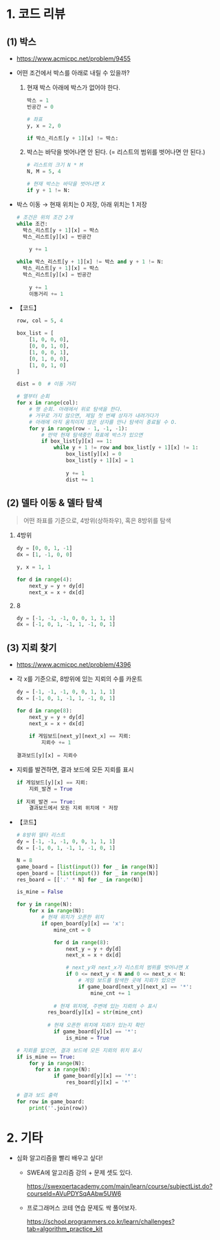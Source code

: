 # 1. 코드 리뷰

## (1) 박스

- https://www.acmicpc.net/problem/9455

- 어떤 조건에서 박스를 아래로 내릴 수 있을까?

  1. 현재 박스 아래에 박스가 없어야 한다.

     ```python
     박스 = 1
     빈공간 = 0
     
     # 좌표
     y, x = 2, 0
     
     if 박스_리스트[y + 1][x] != 박스:
     ```

  2. 박스는 바닥을 벗어나면 안 된다. (= 리스트의 범위를 벗어나면 안 된다.)

     ```python
     # 리스트의 크기 N * M
     N, M = 5, 4
     
     # 현재 박스는 바닥을 벗어나면 X
     if y + 1 != N:
     ```

- 박스 이동 → 현재 위치는 0 저장, 아래 위치는 1 저장

  ```python
  # 조건은 위의 조건 2개
  while 조건:
  	박스_리스트[y + 1][x] = 박스
  	박스_리스트[y][x] = 빈공간
      
      y += 1
  ```

  ```python
  while 박스_리스트[y + 1][x] != 박스 and y + 1 != N:
  	박스_리스트[y + 1][x] = 박스
  	박스_리스트[y][x] = 빈공간
      
      y += 1
      이동거리 += 1
  ```

- 【코드】

  ```python
  row, col = 5, 4
  
  box_list = [
      [1, 0, 0, 0],
      [0, 0, 1, 0],
      [1, 0, 0, 1],
      [0, 1, 0, 0],
      [1, 0, 1, 0]
  ]
  
  dist = 0	# 이동 거리
  
  # 열부터 순회
  for x in range(col):
      # 행 순회. 아래에서 위로 탐색을 한다.
      # 거꾸로 가지 않으면, 제일 첫 번째 상자가 내려가다가
      # 아래에 아직 움직이지 않은 상자를 만나 탐색이 종료될 수 O.
      for y in range(row - 1, -1, -1):
          # 만약 현재 탐색중인 좌표에 박스가 있으면
          if box_list[y][x] == 1:
              while y + 1 != row and box_list[y + 1][x] != 1:
                  box_list[y][x] = 0
                  box_list[y + 1][x] = 1
                  
                  y += 1
                  dist += 1
  ```



## (2) 델타 이동 & 델타 탐색

> 어떤 좌표를 기준으로, 4방위(상하좌우), 혹은 8방위를 탐색

1. 4방위

   ```python
   dy = [0, 0, 1, -1]
   dx = [1, -1, 0, 0]
   
   y, x = 1, 1
   
   for d in range(4):
       next_y = y + dy[d]
       next_x = x + dx[d]
   ```

2. 8

   ```python
   dy = [-1, -1, -1, 0, 0, 1, 1, 1]
   dx = [-1, 0, 1, -1, 1, -1, 0, 1]
   ```



## (3) 지뢰 찾기

- https://www.acmicpc.net/problem/4396

- 각 x를 기준으로, 8방위에 있는 지뢰의 수를 카운트

  ```python
  dy = [-1, -1, -1, 0, 0, 1, 1, 1]
  dx = [-1, 0, 1, -1, 1, -1, 0, 1]
  
  for d in range(8):
      next_y = y + dy[d]
      next_x = x + dx[d]
      
      if 게임보드[next_y][next_x] == 지뢰:
          지뢰수 += 1
          
  결과보드[y][x] = 지뢰수
  ```

- 지뢰를 발견하면, 결과 보드에 모든 지뢰를 표시

  ```python
  if 게임보드[y][x] == 지뢰:
      지뢰_발견 = True
      
  if 지뢰_발견 == True:
      결과보드에서 모든 지뢰 위치에 * 저장
  ```

- 【코드】

  ```python
  # 8방위 델타 리스트
  dy = [-1, -1, -1, 0, 0, 1, 1, 1]
  dx = [-1, 0, 1, -1, 1, -1, 0, 1]
  
  N = 8
  game_board = [list(input()) for _ in range(N)]
  open_board = [list(input()) for _ in range(N)]
  res_board = [['.' * N] for _ in range(N)]
  
  is_mine = False
  
  for y in range(N):
      for x in range(N):
          # 현재 위치가 오픈한 위치
          if open_board[y][x] == 'x':
              mine_cnt = 0
  
              for d in range(8):
                  next_y = y + dy[d]
                  next_x = x + dx[d]
  
                  # next_y와 next_x가 리스트의 범위를 벗어나면 X
                  if 0 <= next_y < N and 0 <= next_x < N:
                      # 게임 보드를 탐색한 곳에 지뢰가 있으면
                      if game_board[next_y][next_x] == '*':
                          mine_cnt += 1
                          
              # 현재 위치에, 주변에 있는 지뢰의 수 표시
  			res_board[y][x] = str(mine_cnt)
                          
  			# 현재 오픈한 위치에 지뢰가 있는지 확인
              if game_board[y][x] == '*':
                  is_mine = True
  
  # 지뢰를 밟으면, 결과 보드에 모든 지뢰의 위치 표시 
  if is_mine == True:
      for y in range(N):
      	for x in range(N):
              if game_board[y][x] == '*':
                  res_board[y][x] = '*'
                  
  # 결과 보드 출력
  for row in game_board:
      print(''.join(row))
  ```



# 2. 기타

- 심화 알고리즘을 빨리 배우고 싶다!

  - SWEA에 알고리즘 강의 + 문제 셋도 있다.

    https://swexpertacademy.com/main/learn/course/subjectList.do?courseId=AVuPDYSqAAbw5UW6

  - 프로그래머스 코테 연습 문제도 싹 풀어보자.

    https://school.programmers.co.kr/learn/challenges?tab=algorithm_practice_kit